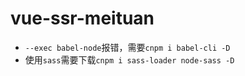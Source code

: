 # vue-ssr-meituan

+ `--exec babel-node`报错，需要`cnpm i babel-cli -D`
+ 使用`sass`需要下载`cnpm i sass-loader node-sass -D`
